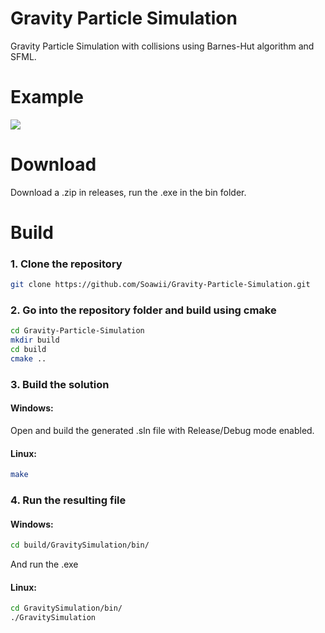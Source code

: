 # Gravity Particle Simulation
Gravity Particle Simulation with collisions using Barnes-Hut algorithm and SFML. 

# Example
![](https://i.imgur.com/63JLHxW.gif)

# Download
Download a .zip in releases, run the .exe in the bin folder.

# Build
### 1. Clone the repository  
```bash  
git clone https://github.com/Soawii/Gravity-Particle-Simulation.git  
```  
### 2. Go into the repository folder and build using cmake  
 ```bash  
 cd Gravity-Particle-Simulation  
 mkdir build  
 cd build  
 cmake ..  
 ```  
### 3. Build the solution  
#### Windows:  
Open and build the generated .sln file with Release/Debug mode enabled.    
#### Linux:  
```bash  
make  
```  
### 4. Run the resulting file  
#### Windows:
```bash
cd build/GravitySimulation/bin/
```
And run the .exe
#### Linux:  
```bash
cd GravitySimulation/bin/
./GravitySimulation  
```  
